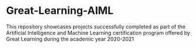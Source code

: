 # Great-Learning-AIML
This repository showcases projects successfully completed as part of the Artificial Intelligence and Machine Learning certification program offered by Great Learning during the academic year 2020-2021

